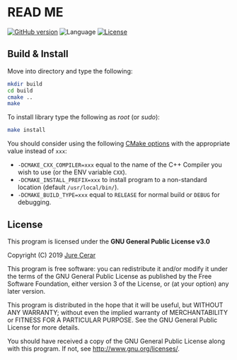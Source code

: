 # READ ME

 [![GitHub version](https://img.shields.io/github/release/JureCerar/xslib.svg?label=Version&color=blue)](https://github.com/JureCerar/xslib/releases)
![Language](https://img.shields.io/badge/Language-Fortran-brightgreen.svg)
[![License](https://img.shields.io/badge/License-GNU_GPL_v3.0-red.svg)](https://www.gnu.org/licenses/gpl-3.0.html)

## Build & Install

Move into directory and type the following:
```bash
mkdir build
cd build
cmake ..
make
```
To install library type the following as *root* (or *sudo*):
```bash
make install
```
You should consider using the following [CMake options](https://cmake.org/cmake/help/v3.6/manual/cmake.1.html) with the appropriate value instead of `xxx`:
- `-DCMAKE_CXX_COMPILER=xxx` equal to the name of the C++ Compiler you wish to use (or the ENV variable `CXX`).
- `-DCMAKE_INSTALL_PREFIX=xxx` to install program to a non-standard location (default `/usr/local/bin/`).
- `-DCMAKE_BUILD_TYPE=xxx` equal to `RELEASE` for normal build or `DEBUG` for debugging.

## License
This program is licensed under the **GNU General Public License v3.0**

Copyright (C) 2019 [Jure Cerar](https://github.com/JureCerar)

This program is free software: you can redistribute it and/or modify it under the terms of the GNU General Public License as published by the Free Software Foundation, either version 3 of the License, or (at your option) any later version.

This program is distributed in the hope that it will be useful, but WITHOUT ANY WARRANTY; without even the implied warranty of MERCHANTABILITY or FITNESS FOR A PARTICULAR PURPOSE. See the GNU General Public License for more details.

You should have received a copy of the GNU General Public License along with this program. If not, see http://www.gnu.org/licenses/.
